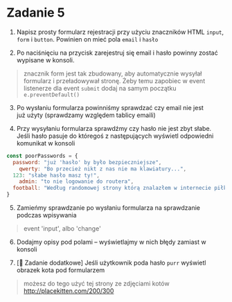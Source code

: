 # Zadanie 5

1. Napisz prosty formularz rejestracji przy użyciu znaczników HTML `input`, `form` i `button`. Powinien on mieć pola `email` i `hasło`

2. Po naciśnięciu na przycisk zarejestruj się email i hasło powinny zostać wypisane w konsoli.
> znacznik form jest tak zbudowany, aby automatycznie wysyłał formularz i przeładowywał stronę. Żeby temu zapobiec w event listenerze dla event `submit` dodaj na samym początku `e.preventDefault()`

3. Po wysłaniu formularza powinniśmy sprawdzać czy email nie jest już użyty (sprawdzamy względem tablicy emaili)

4. Przy wysyłaniu formularza sprawdźmy czy hasło nie jest zbyt słabe. Jeśli hasło pasuje do któregoś z następujących wyświetl odpowiedni komunikat w konsoli

```javascript
const poorPasswords = {
  password: "już 'hasło' by było bezpieczniejsze",
	qwerty: "Bo przecież nikt z nas nie ma klawiatury...",
  123: "słabe hasło masz ty!",
	admin: "to nie logowanie do routera",
  football: "Według randomowej strony którą znalazłem w internecie piłka nożna ma 4 miliardy fanów na świecie. Na pewno nikt nie wpadł żeby uzyć takiego hasła 🤔"
}
```

5. Zamieńmy sprawdzanie po wysłaniu formularza na sprawdzanie podczas wpisywania
> event 'input', albo 'change'

6. Dodajmy opisy pod polami – wyświetlajmy w nich błędy zamiast w konsoli

7. [🌟 Zadanie dodatkowe] Jeśli użytkownik poda hasło `purr` wyświetl obrazek kota pod formularzem
> możesz do tego użyć tej strony ze zdjęciami kotów http://placekitten.com/200/300
